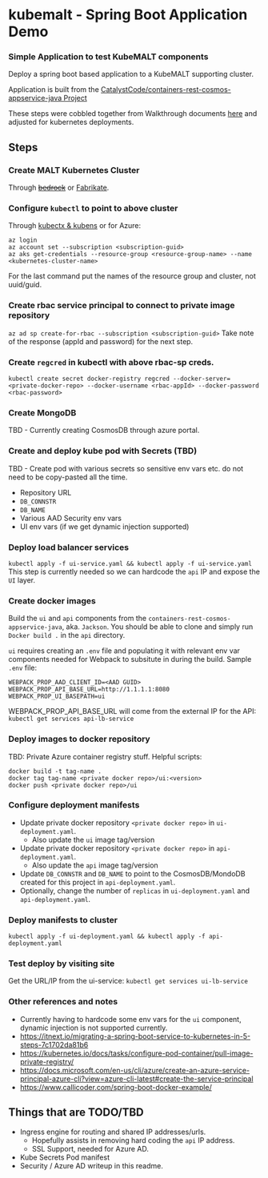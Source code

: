 # kubemalt - Spring Boot Application Demo

### Simple Application to test KubeMALT components

Deploy a spring boot based application to a KubeMALT supporting cluster.

Application is built from the [CatalystCode/containers-rest-cosmos-appservice-java Project](https://github.com/CatalystCode/containers-rest-cosmos-appservice-java)

These steps were cobbled together from Walkthrough documents [here](https://github.com/Microsoft/containers-rest-cosmos-appservice-java/issues/59) and adjusted for kubernetes deployments.

## Steps

### Create MALT Kubernetes Cluster
Through [~~bedrock~~](https://github.com/Microsoft/bedrock) or [Fabrikate](https://github.com/Microsoft/fabrikate).

### Configure `kubectl` to point to above cluster
Through [kubectx & kubens](https://github.com/ahmetb/kubectx) or for Azure:
```
az login
az account set --subscription <subscription-guid>
az aks get-credentials --resource-group <resource-group-name> --name <kubernetes-cluster-name>
```
For the last command put the names of the resource group and cluster, not uuid/guid.

### Create rbac service principal to connect to private image repository
`az ad sp create-for-rbac --subscription <subscription-guid>`
Take note of the response (appId and password) for the next step.

### Create `regcred` in kubectl with above rbac-sp creds.
`kubectl create secret docker-registry regcred --docker-server=<private-docker-repo> --docker-username <rbac-appId> --docker-password <rbac-password>`

### Create MongoDB
TBD - Currently creating CosmosDB through azure portal.

### Create and deploy kube pod with Secrets (TBD)
TBD - Create pod with various secrets so sensitive env vars etc. do not need to be copy-pasted all the time.
- Repository URL
- `DB_CONNSTR`
- `DB_NAME`
- Various AAD Security env vars
- UI env vars (if we get dynamic injection supported)

### Deploy load balancer services
`kubectl apply -f ui-service.yaml && kubectl apply -f ui-service.yaml`
This step is currently needed so we can hardcode the `api` IP and expose the `UI` layer.

### Create docker images
Build the `ui` and `api` components from the `containers-rest-cosmos-appservice-java`, aka. `Jackson`. You should be able to clone and simply run `Docker build .` in the `api` directory.

`ui` requires creating an `.env` file and populating it with relevant env var components needed for Webpack to subsitute in during the build.
Sample `.env` file:
```
WEBPACK_PROP_AAD_CLIENT_ID=<AAD GUID>
WEBPACK_PROP_API_BASE_URL=http://1.1.1.1:8080
WEBPACK_PROP_UI_BASEPATH=ui
```
WEBPACK_PROP_API_BASE_URL will come from the external IP for the API: `kubectl get services api-lb-service`

### Deploy images to docker repository
TBD: Private Azure container registry stuff.
Helpful scripts:
```
docker build -t tag-name .
docker tag tag-name <private docker repo>/ui:<version>
docker push <private docker repo>/ui
```

### Configure deployment manifests
- Update private docker repository `<private docker repo>` in `ui-deployment.yaml`.
  - Also update the `ui` image tag/version
- Update private docker repository `<private docker repo>` in `api-deployment.yaml`.
  - Also update the `api` image tag/version
- Update `DB_CONNSTR` and `DB_NAME` to point to the CosmosDB/MondoDB created for this project in `api-deployment.yaml`.
- Optionally, change the number of `replicas` in `ui-deployment.yaml` and `api-deployment.yaml`.

### Deploy manifests to cluster
`kubectl apply -f ui-deployment.yaml && kubectl apply -f api-deployment.yaml`

### Test deploy by visiting site
Get the URL/IP from the ui-service: `kubectl get services ui-lb-service`

### Other references and notes
- Currently having to hardcode some env vars for the `ui` component, dynamic injection is not supported currently.
- https://itnext.io/migrating-a-spring-boot-service-to-kubernetes-in-5-steps-7c1702da81b6
- https://kubernetes.io/docs/tasks/configure-pod-container/pull-image-private-registry/
- https://docs.microsoft.com/en-us/cli/azure/create-an-azure-service-principal-azure-cli?view=azure-cli-latest#create-the-service-principal
- https://www.callicoder.com/spring-boot-docker-example/

## Things that are TODO/TBD
- Ingress engine for routing and shared IP addresses/urls.
  - Hopefully assists in removing hard coding the `api` IP address.
  - SSL Support, needed for Azure AD. 
- Kube Secrets Pod manifest
- Security / Azure AD writeup in this readme.
